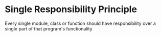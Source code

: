 # Single Responsibility Principle

Every single module, class or function should have responsibility over a single part of that program's functionality